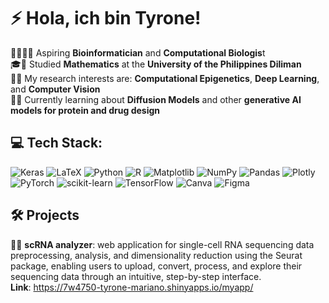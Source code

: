 # ⚡️ Hola, ich bin Tyrone!
🧬👨🏻‍💻 Aspiring **Bioinformatician** and **Computational Biologis**t<br>
🎓🔢 Studied **Mathematics** at the **University of the Philippines Diliman**<br>
🤖🔬 My research interests are: **Computational Epigenetics**, **Deep Learning**, and **Computer Vision**<br>
💭💡 Currently learning about **Diffusion Models** and other **generative AI models for protein and drug design**


## 💻 Tech Stack:
![Keras](https://img.shields.io/badge/Keras-%23D00000.svg?style=for-the-badge&logo=Keras&logoColor=white) ![LaTeX](https://img.shields.io/badge/latex-%23008080.svg?style=for-the-badge&logo=latex&logoColor=white) ![Python](https://img.shields.io/badge/python-3670A0?style=for-the-badge&logo=python&logoColor=ffdd54) ![R](https://img.shields.io/badge/r-%23276DC3.svg?style=for-the-badge&logo=r&logoColor=white) ![Matplotlib](https://img.shields.io/badge/Matplotlib-%23ffffff.svg?style=for-the-badge&logo=Matplotlib&logoColor=black) ![NumPy](https://img.shields.io/badge/numpy-%23013243.svg?style=for-the-badge&logo=numpy&logoColor=white) ![Pandas](https://img.shields.io/badge/pandas-%23150458.svg?style=for-the-badge&logo=pandas&logoColor=white) ![Plotly](https://img.shields.io/badge/Plotly-%233F4F75.svg?style=for-the-badge&logo=plotly&logoColor=white) ![PyTorch](https://img.shields.io/badge/PyTorch-%23EE4C2C.svg?style=for-the-badge&logo=PyTorch&logoColor=white) ![scikit-learn](https://img.shields.io/badge/scikit--learn-%23F7931E.svg?style=for-the-badge&logo=scikit-learn&logoColor=white) ![TensorFlow](https://img.shields.io/badge/TensorFlow-%23FF6F00.svg?style=for-the-badge&logo=TensorFlow&logoColor=white) ![Canva](https://img.shields.io/badge/Canva-%2300C4CC.svg?style=for-the-badge&logo=Canva&logoColor=white) ![Figma](https://img.shields.io/badge/figma-%23F24E1E.svg?style=for-the-badge&logo=figma&logoColor=white)

## 🛠️ Projects
🧪🧪 **scRNA analyzer**: web application for single-cell RNA sequencing data preprocessing, analysis, and dimensionality reduction using the Seurat package, enabling users to upload, convert, process, and explore their sequencing data through an intuitive, step-by-step interface.<br>
**Link**: https://7w4750-tyrone-mariano.shinyapps.io/myapp/

<!-- Proudly created with GPRM ( https://gprm.itsvg.in ) -->
